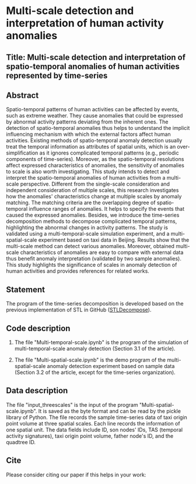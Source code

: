 # Multi-scale detection and interpretation of human activity anomalies

## Title: Multi-scale detection and interpretation of spatio-temporal anomalies of human activities represented by time-series

## Abstract
Spatio-temporal patterns of human activities can be affected by events, such as extreme weather. They cause anomalies that could be expressed by abnormal activity patterns deviating from the inherent ones. The detection of spatio-temporal anomalies thus helps to understand the implicit influencing mechanism with which the external factors affect human activities. Existing methods of spatio-temporal anomaly detection usually treat the temporal information as attributes of spatial units, which is an over-simplification as it ignores complicated temporal patterns (e.g., periodic components of time-series). Moreover, as the spatio-temporal resolutions affect expressed characteristics of anomalies, the sensitivity of anomalies to scale is also worth investigating. This study intends to detect and interpret the spatio-temporal anomalies of human activities from a multi-scale perspective. Different from the single-scale consideration and independent consideration of multiple scales, this research investigates how the anomalies' characteristics change at multiple scales by anomaly matching. The matching criteria are the overlapping degree of spatio-temporal influence ranges of anomalies. It helps to specify the events that caused the expressed anomalies. Besides, we introduce the time-series decomposition methods to decompose complicated temporal patterns, highlighting the abnormal changes in activity patterns. The study is validated using a multi-temporal-scale simulation experiment, and a multi-spatial-scale experiment based on taxi data in Beijing. Results show that the multi-scale method can detect various anomalies. Moreover, obtained multi-scale characteristics of anomalies are easy to compare with external data thus benefit anomaly interpretation (validated by two sample anomalies). This study highlights the significance of scales in anomaly detection of human activities and provides references for related works.

## Statement
The program of the time-series decomposition is developed based on the previous implementation of STL in GitHub ([STLDecompose](https://github.com/jrmontag/STLDecompose)).

## Code description
1. The file "Multi-temporal-scale.ipynb" is the program of the simulation of multi-temporal-scale anomaly detection (Section 3.1 of the article).

2. The file "Multi-spatial-scale.ipynb" is the demo program of the multi-spatial-scale anomaly detection experiment based on sample data (Section 3.2 of the article, except for the time-series organization).

## Data description
The file "input_threescales" is the input of the program "Multi-spatial-scale.ipynb". It is saved as the byte format and can be read by the pickle library of Python. The file records the sample time-series data of taxi origin point volume at three spatial scales. Each line records the information of one spatial unit. The data fields include ID, son nodes' IDs, TAS (temporal activity signatures), taxi origin point volume, father node's ID, and the quadtree ID.

## Cite
Please consider citing our paper if this helps in your work:

